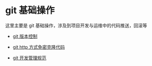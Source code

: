 # git 基础操作

这里主要是 git 基础操作，涉及到项目开发与运维中的代码推送，回滚等

- [git 版本控制](git/git_operation.md)

- [git http 方式免密克隆代码](git/git_clone_without_pass.md)

- [git 开发管理规范](git/git_dev_specification.md)
